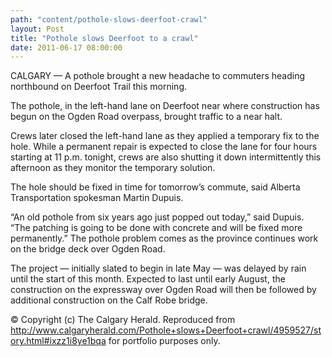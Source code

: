 ```yaml
---
path: "content/pothole-slows-deerfoot-crawl"
layout: Post
title: "Pothole slows Deerfoot to a crawl"
date: 2011-06-17 08:00:00
---
```


CALGARY — A pothole brought a new headache to commuters heading northbound on Deerfoot Trail this morning.

The pothole, in the left-hand lane on Deerfoot near where construction has begun on the Ogden Road overpass, brought traffic to a near halt.

Crews later closed the left-hand lane as they applied a temporary fix to the hole. While a permanent repair is expected to close the lane for four hours starting at 11 p.m. tonight, crews are also shutting it down intermittently this afternoon as they monitor the temporary solution.

The hole should be fixed in time for tomorrow’s commute, said Alberta Transportation spokesman Martin Dupuis.

“An old pothole from six years ago just popped out today,” said Dupuis. “The patching is going to be done with concrete and will be fixed more permanently.” The pothole problem comes as the province continues work on the bridge deck over Ogden Road.

The project — initially slated to begin in late May — was delayed by rain until the start of this month. Expected to last until early August, the construction on the expressway over Ogden Road will then be followed by additional construction on the Calf Robe bridge.

© Copyright (c) The Calgary Herald. Reproduced from http://www.calgaryherald.com/Pothole+slows+Deerfoot+crawl/4959527/story.html#ixzz1i8ye1bqa for portfolio purposes only.